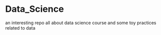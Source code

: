 # Data_Science  
an interesting repo all about data science course and some toy practices related to data
